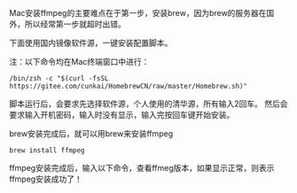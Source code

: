 Mac安装ffmpeg的主要难点在于第一步，安装brew，因为brew的服务器在国外，所以经常第一步就超时出错。

下面使用国内镜像软件源，一键安装配置脚本。

注：以下命令均在Mac终端窗口中进行：

`/bin/zsh -c "$(curl -fsSL https://gitee.com/cunkai/HomebrewCN/raw/master/Homebrew.sh)"`


脚本运行后，会要求先选择软件源，个人使用的清华源，所有输入2回车。
然后会要求输入开机密码，输入时没有显示，输入完按回车键开始安装。


brew安装完成后，就可以用brew来安装ffmpeg

`brew install ffmpeg`

ffmpeg安装完成后，输入以下命令，查看ffmeg版本，如果显示正常，则表示ffmpeg安装成功了！
